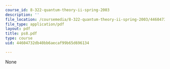 ```yaml
---
course_id: 8-322-quantum-theory-ii-spring-2003
description: ''
file_location: /coursemedia/8-322-quantum-theory-ii-spring-2003/44604732db40bb6aecaf99b65d696134_ps8.pdf
file_type: application/pdf
layout: pdf
title: ps8.pdf
type: course
uid: 44604732db40bb6aecaf99b65d696134

---
```

None